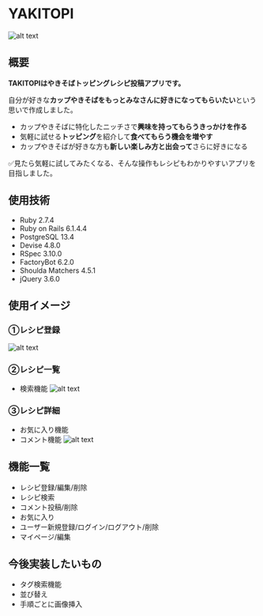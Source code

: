 # YAKITOPI

![alt text](images/toppage.png)

## 概要
**TAKITOPIはやきそばトッピングレシピ投稿アプリです。**

自分が好きな**カップやきそばをもっとみなさんに好きになってもらいたい**という思いで作成しました。

- カップやきそばに特化したニッチさで**興味を持ってもらうきっかけを作る**
- 気軽に試せる**トッピング**を紹介して**食べてもらう機会を増やす**
- カップやきそばが好きな方も**新しい楽しみ方と出会って**さらに好きになる

✅見たら気軽に試してみたくなる、そんな操作もレシピもわかりやすいアプリを目指しました。

## 使用技術
- Ruby 2.7.4
- Ruby on Rails 6.1.4.4
- PostgreSQL 13.4
- Devise 4.8.0
- RSpec 3.10.0
- FactoryBot 6.2.0
- Shoulda Matchers 4.5.1
- jQuery 3.6.0

## 使用イメージ
### ①レシピ登録
![alt text](images/newpage.png)

### ②レシピ一覧
- 検索機能
![alt text](images/indexpage.png)

### ③レシピ詳細
- お気に入り機能
- コメント機能
![alt text](images/showpage.png)

## 機能一覧
- レシピ登録/編集/削除
- レシピ検索
- コメント投稿/削除
- お気に入り
- ユーザー新規登録/ログイン/ログアウト/削除
- マイページ/編集

## 今後実装したいもの
- タグ検索機能
- 並び替え
- 手順ごとに画像挿入

